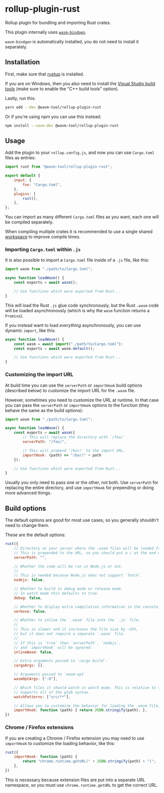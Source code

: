 # rollup-plugin-rust

Rollup plugin for bundling and importing Rust crates.

This plugin internally uses [`wasm-bindgen`](https://rustwasm.github.io/docs/wasm-bindgen/).

`wasm-bindgen` is automatically installed, you do not need to install it separately.

## Installation

First, make sure that [rustup](https://rustup.rs/) is installed.

If you are on Windows, then you also need to install the [Visual Studio build tools](https://visualstudio.microsoft.com/thank-you-downloading-visual-studio/?sku=BuildTools&rel=16) (make sure to enable the "C++ build tools" option).

Lastly, run this:

```sh
yarn add --dev @wasm-tool/rollup-plugin-rust
```

Or if you're using npm you can use this instead:

```sh
npm install --save-dev @wasm-tool/rollup-plugin-rust
```

## Usage

Add the plugin to your `rollup.config.js`, and now you can use `Cargo.toml` files as entries:

```js
import rust from "@wasm-tool/rollup-plugin-rust";

export default {
    input: {
        foo: "Cargo.toml",
    },
    plugins: [
        rust(),
    ],
};
```

You can import as many different `Cargo.toml` files as you want, each one will be compiled separately.

When compiling multiple crates it is recommended to use a single shared [workspace](https://doc.rust-lang.org/cargo/reference/manifest.html#the-workspace-section) to improve compile times.

### Importing `Cargo.toml` within `.js`

It is also possible to import a `Cargo.toml` file inside of a `.js` file, like this:

```js
import wasm from "./path/to/Cargo.toml";

async function loadWasm() {
    const exports = await wasm();

    // Use functions which were exported from Rust...
}
```

This will load the Rust `.js` glue code synchronously, but the Rust `.wasm` code will be loaded asynchronously (which is why the `wasm` function returns a `Promise`).

If you instead want to load *everything* asynchronously, you can use dynamic `import`, like this:

```js
async function loadWasm() {
    const wasm = await import("./path/to/Cargo.toml");
    const exports = await wasm.default();

    // Use functions which were exported from Rust...
}
```

### Customizing the import URL

At build time you can use the `serverPath` or `importHook` build options (described below) to customize the import URL for the `.wasm` file.

However, sometimes you need to customize the URL at runtime. In that case you can pass the `serverPath` or `importHook` options to the function (they behave the same as the build options):

```js
import wasm from "./path/to/Cargo.toml";

async function loadWasm() {
    const exports = await wasm({
        // This will replace the directory with `/foo/`
        serverPath: "/foo/",

        // This will prepend `/bar/` to the import URL.
        importHook: (path) => "/bar/" + path
    });

    // Use functions which were exported from Rust...
}
```

Usually you only need to pass one or the other, not both. Use `serverPath` for replacing the entire directory, and use `importHook` for prepending or doing more advanced things.

## Build options

The default options are good for most use cases, so you generally shouldn't need to change them.

These are the default options:

```js
rust({
    // Directory on your server where the .wasm files will be loaded from.
    // This is prepended to the URL, so you should put a / at the end of the directory, e.g. "/foo/".
    serverPath: "",

    // Whether the code will be run in Node.js or not.
    //
    // This is needed because Node.js does not support `fetch`.
    nodejs: false,

    // Whether to build in debug mode or release mode.
    // In watch mode this defaults to true.
    debug: false,

    // Whether to display extra compilation information in the console.
    verbose: false,

    // Whether to inline the `.wasm` file into the `.js` file.
    //
    // This is slower and it increases the file size by ~33%,
    // but it does not require a separate `.wasm` file.
    //
    // If this is `true` then `serverPath`, `nodejs`,
    // and `importHook` will be ignored.
    inlineWasm: false,

    // Extra arguments passed to `cargo build`.
    cargoArgs: [],

    // Arguments passed to `wasm-opt`
    wasmOptArgs: ["-O"],

    // Which files it should watch in watch mode. This is relative to the crate directory.
    // Supports all of the glob syntax.
    watchPatterns: ["src/**"],

    // Allows you to customize the behavior for loading the .wasm file, this is for advanced users only!
    importHook: function (path) { return JSON.stringify(path); },
})
```

### Chrome / Firefox extensions

If you are creating a Chrome / Firefox extension you may need to use `importHook` to customize the loading behavior, like this:

```js
rust({
    importHook: function (path) {
        return "chrome.runtime.getURL(" + JSON.stringify(path) + ")";
    },
})
```

This is necessary because extension files are put into a separate URL namespace, so you must use `chrome.runtime.getURL` to get the correct URL.
